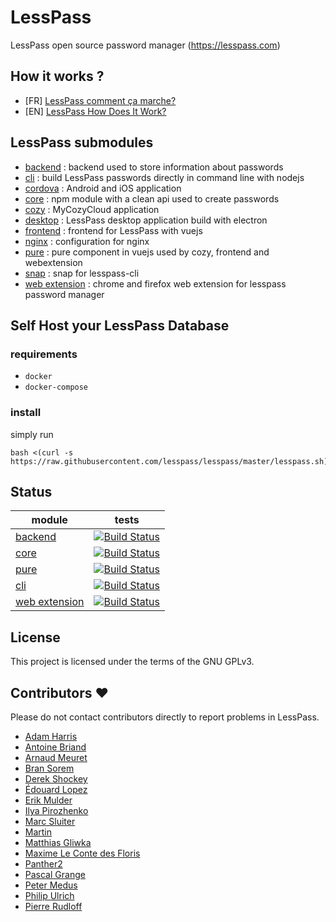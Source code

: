 # LessPass

LessPass open source password manager (https://lesspass.com)


## How it works ?

 * [FR] [LessPass comment ça marche?](https://blog.lesspass.com/lesspass-comment-%C3%A7a-marche-9f1201fffda5#.yjmd1bcad)
 * [EN] [LessPass How Does It Work?](https://blog.lesspass.com/lesspass-how-it-works-dde742dd18a4#.vbgschksh)

## LessPass submodules

 - [backend](https://github.com/lesspass/backend) : backend used to store information about passwords
 - [cli](https://github.com/lesspass/cli) : build LessPass passwords directly in command line with nodejs
 - [cordova](https://github.com/lesspass/cordova) : Android and iOS application
 - [core](https://github.com/lesspass/core) : npm module with a clean api used to create passwords
 - [cozy](https://github.com/lesspass/cozy) : MyCozyCloud application
 - [desktop](https://github.com/lesspass/desktop) : LessPass desktop application build with electron
 - [frontend](https://github.com/lesspass/frontend) : frontend for LessPass with vuejs
 - [nginx](https://github.com/lesspass/nginx) : configuration for nginx
 - [pure](https://github.com/lesspass/pure) : pure component in vuejs used by cozy, frontend and webextension
 - [snap](https://github.com/lesspass/snap) : snap for lesspass-cli 
 - [web extension](https://github.com/lesspass/webextension) : chrome and firefox web extension for lesspass password manager


## Self Host your LessPass Database

### requirements 

 * `docker`
 * `docker-compose`

### install 

simply run 

    bash <(curl -s https://raw.githubusercontent.com/lesspass/lesspass/master/lesspass.sh)


## Status

| module | tests |
| --- | --- |
| [backend](https://github.com/lesspass/backend) | [![Build Status](https://travis-ci.org/lesspass/backend.svg?branch=master)](https://travis-ci.org/lesspass/backend) |
| [core](https://github.com/lesspass/core) | [![Build Status](https://travis-ci.org/lesspass/core.svg?branch=master)](https://travis-ci.org/lesspass/core) |
| [pure](https://github.com/lesspass/pure) | [![Build Status](https://travis-ci.org/lesspass/pure.svg?branch=master)](https://travis-ci.org/lesspass/pure) |
| [cli](https://github.com/lesspass/cli) | [![Build Status](https://travis-ci.org/lesspass/cli.svg?branch=master)](https://travis-ci.org/lesspass/cli) |
| [web extension](https://github.com/lesspass/webextension) | [![Build Status](https://travis-ci.org/lesspass/webextension.svg?branch=master)](https://travis-ci.org/lesspass/webextension) |


## License

This project is licensed under the terms of the GNU GPLv3.

## Contributors :heart:

Please do not contact contributors directly to report problems in LessPass.

 * [Adam Harris](https://github.com/aharris88)
 * [Antoine Briand](https://github.com/antoine-briand)
 * [Arnaud Meuret](https://github.com/ameuret)
 * [Bran Sorem](https://github.com/bransorem)
 * [Derek Shockey](https://github.com/derelk)
 * [Édouard Lopez](https://github.com/edouard-lopez)
 * [Erik Mulder](https://github.com/ewjmulder)
 * [Ilya Pirozhenko](https://github.com/sochix)
 * [Marc Sluiter](https://github.com/slintes)
 * [Martin](https://github.com/martinseener)
 * [Matthias Gliwka](https://github.com/gliwka)
 * [Maxime Le Conte des Floris](https://github.com/mlcdf)
 * [Panther2](https://github.com/panther2)
 * [Pascal Grange](https://github.com/pgrange)
 * [Peter Medus](https://github.com/Facel3ss1)
 * [Philip Ulrich](https://github.com/philip-ulrich)
 * [Pierre Rudloff](https://github.com/Rudloff)
 
